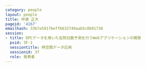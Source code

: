 ```yaml
---
category: people
layout: people
title: 仲濱 正大
pageid: '4167'
emailhash: 33b7e5917beff6632749aab5c0b91738
session:
- title: DPCデータを用いた在院日数予測を行うWebアプリケーションの開発
  psid: 3F-1
  sessiontitle: 時空間データ応用
  sessionid: 3f
  role: 発表者
---
```

